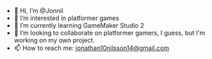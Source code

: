 - 👋 Hi, I’m @Jonnil
- 👀 I’m interested in platformer games
- 🌱 I’m currently learning GameMaker Studio 2
- 💞️ I’m looking to collaborate on platformer gamers, I guess, but I'm working on my own project.
- 📫 How to reach me: jonathan10nilsson14@gmail.com
